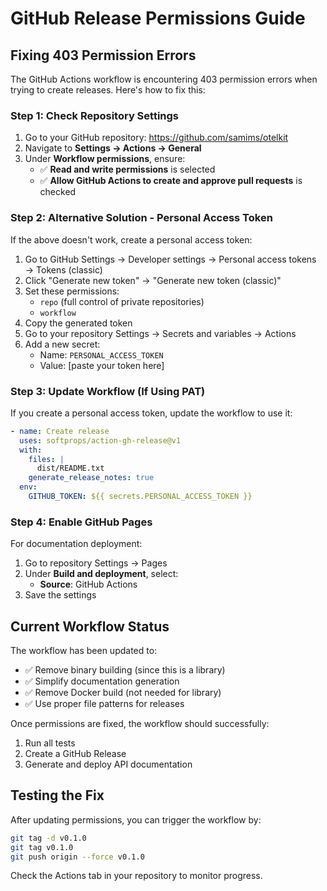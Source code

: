 # GitHub Release Permissions Guide

## Fixing 403 Permission Errors

The GitHub Actions workflow is encountering 403 permission errors when trying to create releases. Here's how to fix this:

### Step 1: Check Repository Settings

1. Go to your GitHub repository: https://github.com/samims/otelkit
2. Navigate to **Settings → Actions → General**
3. Under **Workflow permissions**, ensure:
   - ✅ **Read and write permissions** is selected
   - ✅ **Allow GitHub Actions to create and approve pull requests** is checked

### Step 2: Alternative Solution - Personal Access Token

If the above doesn't work, create a personal access token:

1. Go to GitHub Settings → Developer settings → Personal access tokens → Tokens (classic)
2. Click "Generate new token" → "Generate new token (classic)"
3. Set these permissions:
   - `repo` (full control of private repositories)
   - `workflow`
4. Copy the generated token
5. Go to your repository Settings → Secrets and variables → Actions
6. Add a new secret:
   - Name: `PERSONAL_ACCESS_TOKEN`
   - Value: [paste your token here]

### Step 3: Update Workflow (If Using PAT)

If you create a personal access token, update the workflow to use it:

```yaml
- name: Create release
  uses: softprops/action-gh-release@v1
  with:
    files: |
      dist/README.txt
    generate_release_notes: true
  env:
    GITHUB_TOKEN: ${{ secrets.PERSONAL_ACCESS_TOKEN }}
```

### Step 4: Enable GitHub Pages

For documentation deployment:

1. Go to repository Settings → Pages
2. Under **Build and deployment**, select:
   - **Source**: GitHub Actions
3. Save the settings

## Current Workflow Status

The workflow has been updated to:
- ✅ Remove binary building (since this is a library)
- ✅ Simplify documentation generation
- ✅ Remove Docker build (not needed for library)
- ✅ Use proper file patterns for releases

Once permissions are fixed, the workflow should successfully:
1. Run all tests
2. Create a GitHub Release
3. Generate and deploy API documentation

## Testing the Fix

After updating permissions, you can trigger the workflow by:
```bash
git tag -d v0.1.0
git tag v0.1.0
git push origin --force v0.1.0
```

Check the Actions tab in your repository to monitor progress.
